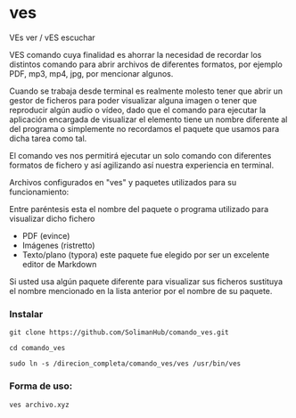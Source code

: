 
# ves

VEs ver / vES escuchar

VES comando cuya finalidad es ahorrar la necesidad de recordar los distintos comando para abrir archivos de diferentes formatos, por ejemplo PDF, mp3, mp4, jpg, por mencionar algunos.

Cuando se trabaja desde terminal es realmente molesto tener que abrir un gestor de ficheros para poder visualizar alguna imagen o tener que reproducir algún audio o vídeo, dado que el comando para ejecutar la aplicación encargada de visualizar el elemento tiene un nombre diferente al del programa o  simplemente no recordamos el paquete que usamos para dicha tarea como  tal.

El comando ves nos permitirá ejecutar un solo comando con diferentes formatos de fichero y así agilizando así nuestra experiencia en terminal.

Archivos configurados en "ves" y paquetes utilizados para su funcionamiento:

Entre paréntesis esta el nombre del paquete o programa utilizado para visualizar dicho fichero

- PDF (evince)
- Imágenes (ristretto)
- Texto/plano (typora) este paquete fue elegido por ser un excelente editor de Markdown

Si usted usa algún paquete diferente para visualizar sus ficheros  sustituya el nombre mencionado en la lista anterior por el nombre de su  paquete.



### Instalar

`git clone https://github.com/SolimanHub/comando_ves.git`

`cd comando_ves`

`sudo ln -s /direcion_completa/comando_ves/ves /usr/bin/ves`

### Forma de uso:

`ves archivo.xyz`